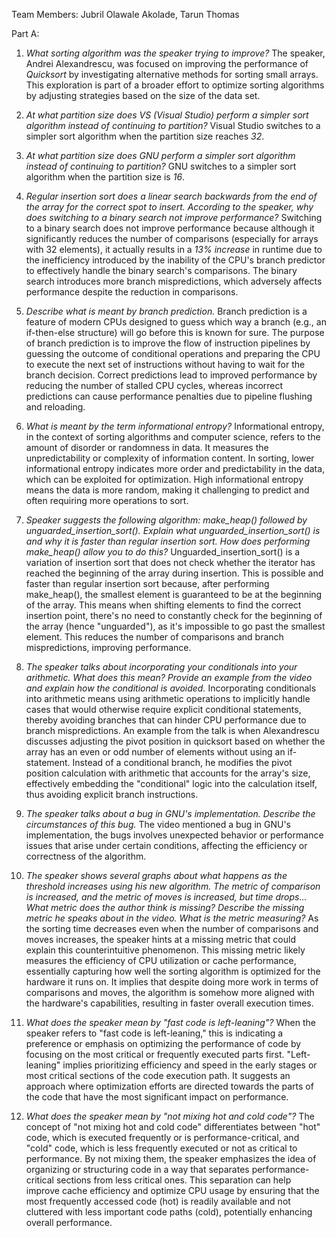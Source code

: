 Team Members: Jubril Olawale Akolade, Tarun Thomas

Part A:

1. *What sorting algorithm was the speaker trying to improve?*
   The speaker, Andrei Alexandrescu, was focused on improving the performance of *Quicksort* by investigating alternative methods for sorting small arrays. This exploration is part of a broader effort to optimize sorting algorithms by adjusting strategies based on the size of the data set.

2. *At what partition size does VS (Visual Studio) perform a simpler sort algorithm instead of continuing to partition?*
   Visual Studio switches to a simpler sort algorithm when the partition size reaches *32*.

3. *At what partition size does GNU perform a simpler sort algorithm instead of continuing to partition?*
   GNU switches to a simpler sort algorithm when the partition size is *16*.

4. *Regular insertion sort does a linear search backwards from the end of the array for the correct spot to insert. According to the speaker, why does switching to a binary search not improve performance?*
   Switching to a binary search does not improve performance because although it significantly reduces the number of comparisons (especially for arrays with 32 elements), it actually results in a *13% increase* in runtime due to the inefficiency introduced by the inability of the CPU's branch predictor to effectively handle the binary search's comparisons. The binary search introduces more branch mispredictions, which adversely affects performance despite the reduction in comparisons.

5. *Describe what is meant by branch prediction.*
   Branch prediction is a feature of modern CPUs designed to guess which way a branch (e.g., an if-then-else structure) will go before this is known for sure. The purpose of branch prediction is to improve the flow of instruction pipelines by guessing the outcome of conditional operations and preparing the CPU to execute the next set of instructions without having to wait for the branch decision. Correct predictions lead to improved performance by reducing the number of stalled CPU cycles, whereas incorrect predictions can cause performance penalties due to pipeline flushing and reloading.

6. *What is meant by the term informational entropy?*
   Informational entropy, in the context of sorting algorithms and computer science, refers to the amount of disorder or randomness in data. It measures the unpredictability or complexity of information content. In sorting, lower informational entropy indicates more order and predictability in the data, which can be exploited for optimization. High informational entropy means the data is more random, making it challenging to predict and often requiring more operations to sort.

7. *Speaker suggests the following algorithm: make_heap() followed by unguarded_insertion_sort(). Explain what unguarded_insertion_sort() is and why it is faster than regular insertion sort. How does performing make_heap() allow you to do this?*
   Unguarded_insertion_sort() is a variation of insertion sort that does not check whether the iterator has reached the beginning of the array during insertion. This is possible and faster than regular insertion sort because, after performing make_heap(), the smallest element is guaranteed to be at the beginning of the array. This means when shifting elements to find the correct insertion point, there's no need to constantly check for the beginning of the array (hence "unguarded"), as it's impossible to go past the smallest element. This reduces the number of comparisons and branch mispredictions, improving performance.

8. *The speaker talks about incorporating your conditionals into your arithmetic. What does this mean? Provide an example from the video and explain how the conditional is avoided.*
   Incorporating conditionals into arithmetic means using arithmetic operations to implicitly handle cases that would otherwise require explicit conditional statements, thereby avoiding branches that can hinder CPU performance due to branch mispredictions. An example from the talk is when Alexandrescu discusses adjusting the pivot position in quicksort based on whether the array has an even or odd number of elements without using an if-statement. Instead of a conditional branch, he modifies the pivot position calculation with arithmetic that accounts for the array's size, effectively embedding the "conditional" logic into the calculation itself, thus avoiding explicit branch instructions.

9. *The speaker talks about a bug in GNU's implementation. Describe the circumstances of this bug.*
 The video mentioned a bug in GNU's implementation, the bugs involves unexpected behavior or performance issues that arise under certain conditions, affecting the efficiency or correctness of the algorithm.

10. *The speaker shows several graphs about what happens as the threshold increases using his new algorithm. The metric of comparison is increased, and the metric of moves is increased, but time drops... What metric does the author think is missing? Describe the missing metric he speaks about in the video. What is the metric measuring?*
As the sorting time decreases even when the number of comparisons and moves increases, the speaker hints at a missing metric that could explain this counterintuitive phenomenon. This missing metric likely measures the efficiency of CPU utilization or cache performance, essentially capturing how well the sorting algorithm is optimized for the hardware it runs on. It implies that despite doing more work in terms of comparisons and moves, the algorithm is somehow more aligned with the hardware's capabilities, resulting in faster overall execution times.


11. *What does the speaker mean by "fast code is left-leaning"?*
   When the speaker refers to "fast code is left-leaning," this is indicating a preference or emphasis on optimizing the performance of code by focusing on the most critical or frequently executed parts first. "Left-leaning" implies prioritizing  efficiency and speed in the early stages or most critical sections of the code execution path. It suggests an approach where optimization efforts are directed towards the parts of the code that have the most significant impact on performance.

12. *What does the speaker mean by "not mixing hot and cold code"?*
   The concept of "not mixing hot and cold code" differentiates between "hot" code, which is executed frequently or is performance-critical, and "cold" code, which is less frequently executed or not as critical to performance. By not mixing them, the speaker emphasizes the idea of organizing or structuring code in a way that separates performance-critical sections from less critical ones. This separation can help improve cache efficiency and optimize CPU usage by ensuring that the most frequently accessed code (hot) is readily available and not cluttered with less important code paths (cold), potentially enhancing overall performance.
